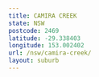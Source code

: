 ```yaml
---
title: CAMIRA CREEK
state: NSW
postcode: 2469
latitude: -29.338403
longitude: 153.002402
url: /nsw/camira-creek/
layout: suburb
---
```

